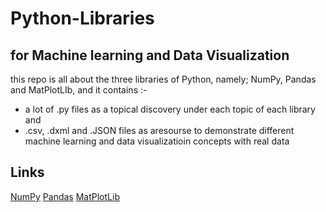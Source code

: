 # Python-Libraries
## for Machine learning and Data Visualization

this repo is all about the three libraries of Python, namely; NumPy, Pandas and MatPlotLIb, and it contains :- <br />
<ul>
  <li> a lot of .py files as a topical discovery under each topic of each library and </li>
  <li> .csv, .dxml and .JSON files as aresourse to demonstrate different machine learning and data visualizatioin concepts with real data </li>
</ul>
   
## Links
<a href="https://github.com/sgc93/Python-Libraries/tree/main/MatPlotLib"> NumPy</a>         <a href="https://github.com/sgc93/Python-Libraries/tree/main/Pandas"> Pandas</a>        <a href="https://github.com/sgc93/Python-Libraries/tree/main/MatPlotLib"> MatPlotLib</a>
